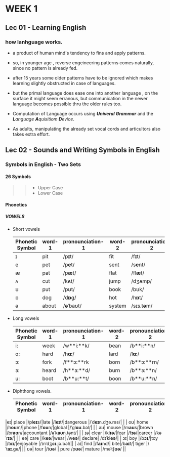 # WEEK 1

## Lec 01 - Learning English

### how lanhguage works.
+ a product of human mind's tendency to fins and apply patterns.
+ so, in younger age , reverse engeineering patterns comes naturally, since no pattern is already fed.
+ after 15 years some older patterns have to be ignored which makes learning slightly obstructed in case of languages.
+ but the primal language does ease one into another language , on the surface it might seem erranous, but communication in the newer language becomes possible thru the older rules too.

+ Computation of Language occurs using  ***Univeral Grammar*** and the ***L**anguage **A**quisitiom **D**evice*.
+ As adults, manipulating the already set vocal cords and articultors also takes extra effort.

## Lec 02 - Sounds and Writing Symbols in English

### Symbols in English - Two Sets
#### 26 Symbols
>>+ Upper Case
>>+ Lower Case

#### Phonetics

##### VOWELS
+ Short vowels

	|Phonetic Symbol|word-1|pronounciation-1|word-2|pronounciation-2|word-3|pronounciation-3         |word-4|pronounciation-4             |word-5|pronounciation-5|
	|-- | --- | --- | --- | --- | --- | --- | --- | --- | --- | --- |
	| ɪ|	                pit |/p**ɪ**t/|fit       |/f**ɪ**t/  |pick           |/p**ɪ**k/|difficult |/ˈd**ɪ**.f**ɪ**.kəlt/|sick     |/s**ɪ**k/  |
	| e|	            pet |/p**e**t/|sent       |/s**e**nt/ |attention  |/əˈt**e**n.ʃən/|neck|/n**e**k/|mess|/m**e**s/ |
	| æ|	            pat |/p**æ**t/     |flat       |/fl**æ**t/|family   |/ˈf**æ**.mə.li/|cap  |/k **æ**p/|back      |/b**æ**k/ |
	| ʌ|	            cut |/k**ʌ**t/     |jump      |/dʒ**ʌ**mp/|cover    |/ˈk**ʌ**.vər/|luck |/l**ʌ**k/|fuss      |/f**ʌ**s/ |
	| ʊ|	            put |/pʊt/         |book           |/bʊk/ |cushion  |/ˈkʊ.ʃən/            |about       |/əˈba**ʊ**t/|good   |/g**ʊ**d/   |
	| ɒ|	            dog |/d**ɒ**g/     |hot        |/h**ɒ**t/ |hospital |/ˈh**ɒ**s.pɪ.təl/    |sock         |/s**ɒ**k/|boss |/b**ɒ**s/      |
	| ə|	          about |/**ə**ˈbaʊt/  |system   |/sɪs.t**ə**m/|complete |/k**ə**mˈpliːt/|    difficult |/ˈdɪ.fɪ.k**ə**lt/       |cover   |/ˈkʌ.v**ə**r/|

+ Long vowels

	|Phonetic Symbol|word-1|pronounciation-1|word-2|pronounciation-2|word-3|pronounciation-3 |word-4|pronounciation-4 |word-5|pronounciation-5|
	|-- | --- | --- | --- | --- | --- | --- | --- | --- | --- | --- |
	| i:|	             week |/w**i:**k/|bean |/b**i:**n/|deem    |/d**i:**m/   |feet  |/f**i:**t/     |media |/ˈmiː.di.jə/           |
	| ɑ:|	             hard |/h**ɑ:**/|lard  |/l**ɑ:**/|card      |/k**ɑ:**/|laugh |/l**ɑ:**f/    |article |/**ɑː**.tɪ.kəl/      |
	| ɔ:|	             fork |/f**ɔ:**rk|born   |/b**ɔ:**rn/|torn|/t**ɔ:**rn/|walk|/w**ɔ:**k/|August|/**ɔː**ˈɡʌst/       |
	| ɜ:|	             heard |/h**ɜ:**d/|burn |/b**ɜ:**n/|turn      |/t**ɜ:**n/|word |/w**ɜ:**d/|surface|/ˈs**ɜː**.fɪs       |
	| u:|                boot |/b**u:**t/|boon |/b**u:**n/|moon      |/m**u:**n/|group |/gr**u:**p/   |beautiful |/ˈbj**uː**.tɪ.fəl/ |
+ Diphthong vowels.

	|Phonetic Symbol|word-1|pronounciation-1|word-2|pronounciation-2|word-3|pronounciation-3           |word-4|pronounciation-4          |word-5|pronounciation-5     |
	|-- | --- | --- | --- | --- | --- | --- | --- | --- | --- | --- |
|eɪ|	            place |/pl**eɪ**s/|late |/l**eɪ**t/|dangerous |/ˈd**eɪ**n.dʒə.rəs/| |
	| oʊ|	            home |/h**oʊ**m/|phone |/f**oʊ**n/|global |/ˈɡl**oʊ**.bəl/| |
	| aʊ|	           mouse |/m**aʊ**s/|brown |/br**aʊ**n/|accountant |/əˈk**aʊ**n.t̬ənt/| |
	| ɪə|	            clear |/kl**ɪə**/|fear    |/f**ɪə**/|career |/kəˈr**ɪə**/| |
	| eə|	            care |/k**eə**/|wear| /w**eə**/|  declare| /dɪˈkl**eə**/|
	| ɔɪ|	             boy |/b**ɔɪ**/|toy |/t**ɔɪ**/|enjoyable |/ɪnˈdʒ**ɔɪ**.jə.bəl/||
	| aɪ|	             find |/f**aɪ**nd/| bite|/b**aɪ**t/| tiger  |/ˈt**aɪ**.ɡə/||
	| ʊə|	      tour |/t**ʊə**/ | pure /p**ʊə**/|  mature |/məˈtʃ**ʊə**/ ||